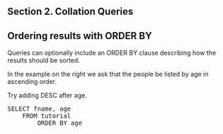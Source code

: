 ## Section 2. Collation Queries
## Ordering results with ORDER BY

Queries can optionally include an ORDER BY clause describing how the results should be sorted.

In the example on the right we ask that the people be listed by age in ascending order.

Try adding DESC after age.

<pre id="example">
SELECT fname, age 
    FROM tutorial 
        ORDER BY age
</pre>

